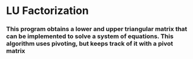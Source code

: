 # LU Factorization
### This program obtains a lower and upper triangular matrix that can be implemented to solve a system of equations. This algorithm uses pivoting, but keeps track of it with a pivot matrix
